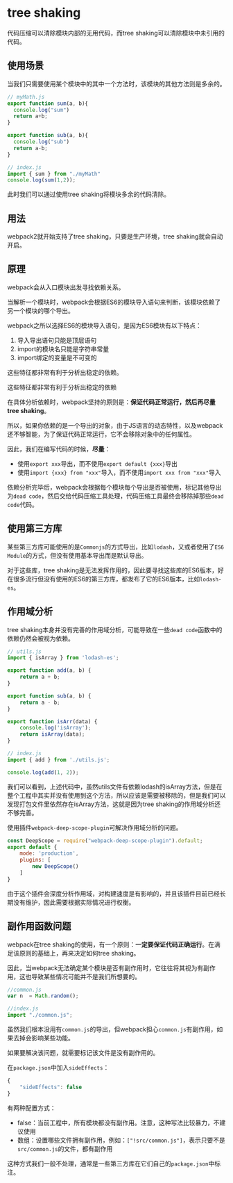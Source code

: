# tree shaking

代码压缩可以清除模块内部的无用代码，而tree shaking可以清除模块中未引用的代码。

## 使用场景

当我们只需要使用某个模块中的其中一个方法时，该模块的其他方法则是多余的。

```js
// myMath.js
export function sum(a, b){
  console.log("sum")
  return a+b;
}

export function sub(a, b){
  console.log("sub")
  return a-b;
}
```

```js
// index.js
import { sum } from "./myMath"
console.log(sum(1,2));
```

此时我们可以通过使用tree shaking将模块多余的代码清除。

## 用法

webpack2就开始支持了tree shaking，只要是生产环境，tree shaking就会自动开启。

## 原理

webpack会从入口模块出发寻找依赖关系。

当解析一个模块时，webpack会根据ES6的模块导入语句来判断，该模块依赖了另一个模块的哪个导出。

webpack之所以选择ES6的模块导入语句，是因为ES6模块有以下特点：

1. 导入导出语句只能是顶层语句
2. import的模块名只能是字符串常量
3. import绑定的变量是不可变的

这些特征都非常有利于分析出稳定的依赖。

这些特征都非常有利于分析出稳定的依赖

在具体分析依赖时，webpack坚持的原则是：**保证代码正常运行，然后再尽量tree shaking**。

所以，如果你依赖的是一个导出的对象，由于JS语言的动态特性，以及webpack还不够智能，为了保证代码正常运行，它不会移除对象中的任何属性。

因此，我们在编写代码的时候，**尽量**：

- 使用`export xxx`导出，而不使用`export default {xxx}`导出
- 使用`import {xxx} from "xxx"`导入，而不使用`import xxx from "xxx"`导入

依赖分析完毕后，webpack会根据每个模块每个导出是否被使用，标记其他导出为`dead code`，然后交给代码压缩工具处理，代码压缩工具最终会移除掉那些`dead code`代码。

## 使用第三方库

某些第三方库可能使用的是`Commonjs`的方式导出，比如`lodash`，又或者使用了`ES6 Module`的方式，但没有使用基本导出而是默认导出。

对于这些库，tree shaking是无法发挥作用的，因此要寻找这些库的ES6版本，好在很多流行但没有使用的ES6的第三方库，都发布了它的ES6版本，比如`lodash-es`。

## 作用域分析

tree shaking本身并没有完善的作用域分析，可能导致在一些`dead code`函数中的依赖仍然会被视为依赖。

```js
// utils.js
import { isArray } from 'lodash-es';

export function add(a, b) {
    return a + b;
}

export function sub(a, b) {
    return a - b;
}

export function isArr(data) {
    console.log('isArray');
    return isArray(data);
}
```

```js
// index.js
import { add } from './utils.js';

console.log(add(1, 2));
```

我们可以看到，上述代码中，虽然utils文件有依赖lodash的isArray方法，但是在整个工程中其实并没有使用到这个方法，所以应该是需要被移除的，但是我们可以发现打包文件里依然存在isArray方法，这就是因为tree shaking的作用域分析还不够完善。

使用插件`webpack-deep-scope-plugin`可解决作用域分析的问题。

```js
const DeepScope = require("webpack-deep-scope-plugin").default;
export default {
    mode: 'production',
	plugins: [
        new DeepScope()
	]
}
```

由于这个插件会深度分析作用域，对构建速度是有影响的，并且该插件目前已经长期没有维护，因此需要根据实际情况进行权衡。

## 副作用函数问题

webpack在tree shaking的使用，有一个原则：**一定要保证代码正确运行**。在满足该原则的基础上，再来决定如何tree shaking。

因此，当webpack无法确定某个模块是否有副作用时，它往往将其视为有副作用，这也导致某些情况可能并不是我们所想要的。

```js
//common.js
var n  = Math.random();

//index.js
import "./common.js";
```

虽然我们根本没用有`common.js`的导出，但webpack担心`common.js`有副作用，如果去掉会影响某些功能。

如果要解决该问题，就需要标记该文件是没有副作用的。

在`package.json`中加入`sideEffects`：

```js
{
    "sideEffects": false
}
```

有两种配置方式：

- false：当前工程中，所有模块都没有副作用。注意，这种写法比较暴力，不建议使用
- 数组：设置哪些文件拥有副作用，例如：`["!src/common.js"]`，表示只要不是`src/common.js`的文件，都有副作用

这种方式我们一般不处理，通常是一些第三方库在它们自己的`package.json`中标注。

<Vssue 
    :options="{ labels: [$page.relativePath.split('/')[0]] }" 
    :title="$page.relativePath.split('/')[1]" 
/>